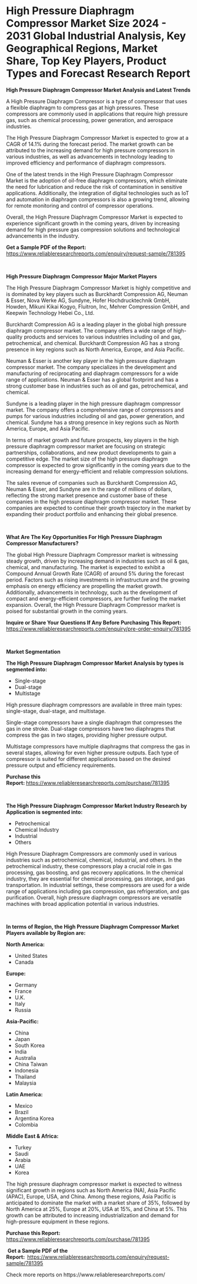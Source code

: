 <p><h1>High Pressure Diaphragm Compressor Market Size 2024 - 2031 Global Industrial Analysis, Key Geographical Regions, Market Share, Top Key Players, Product Types and Forecast Research Report</h1></p><p><strong>High Pressure Diaphragm Compressor Market Analysis and Latest Trends</strong></p>
<p><p>A High Pressure Diaphragm Compressor is a type of compressor that uses a flexible diaphragm to compress gas at high pressures. These compressors are commonly used in applications that require high pressure gas, such as chemical processing, power generation, and aerospace industries.</p><p>The High Pressure Diaphragm Compressor Market is expected to grow at a CAGR of 14.1% during the forecast period. The market growth can be attributed to the increasing demand for high pressure compressors in various industries, as well as advancements in technology leading to improved efficiency and performance of diaphragm compressors.</p><p>One of the latest trends in the High Pressure Diaphragm Compressor Market is the adoption of oil-free diaphragm compressors, which eliminate the need for lubrication and reduce the risk of contamination in sensitive applications. Additionally, the integration of digital technologies such as IoT and automation in diaphragm compressors is also a growing trend, allowing for remote monitoring and control of compressor operations.</p><p>Overall, the High Pressure Diaphragm Compressor Market is expected to experience significant growth in the coming years, driven by increasing demand for high pressure gas compression solutions and technological advancements in the industry.</p></p>
<p><strong>Get a Sample PDF of the Report:&nbsp;</strong> <a href="https://www.reliableresearchreports.com/enquiry/request-sample/781395">https://www.reliableresearchreports.com/enquiry/request-sample/781395</a></p>
<p>&nbsp;</p>
<p><strong>High Pressure Diaphragm Compressor Major Market Players</strong></p>
<p><p>The High Pressure Diaphragm Compressor Market is highly competitive and is dominated by key players such as Burckhardt Compression AG, Neuman & Esser, Nova Werke AG, Sundyne, Hofer Hochdrucktechnik GmbH, Howden, Mikuni Kikai Kogyo, Fluitron, Inc, Mehrer Compression GmbH, and Keepwin Technology Hebei Co., Ltd.</p><p>Burckhardt Compression AG is a leading player in the global high pressure diaphragm compressor market. The company offers a wide range of high-quality products and services to various industries including oil and gas, petrochemical, and chemical. Burckhardt Compression AG has a strong presence in key regions such as North America, Europe, and Asia Pacific.</p><p>Neuman & Esser is another key player in the high pressure diaphragm compressor market. The company specializes in the development and manufacturing of reciprocating and diaphragm compressors for a wide range of applications. Neuman & Esser has a global footprint and has a strong customer base in industries such as oil and gas, petrochemical, and chemical.</p><p>Sundyne is a leading player in the high pressure diaphragm compressor market. The company offers a comprehensive range of compressors and pumps for various industries including oil and gas, power generation, and chemical. Sundyne has a strong presence in key regions such as North America, Europe, and Asia Pacific.</p><p>In terms of market growth and future prospects, key players in the high pressure diaphragm compressor market are focusing on strategic partnerships, collaborations, and new product developments to gain a competitive edge. The market size of the high pressure diaphragm compressor is expected to grow significantly in the coming years due to the increasing demand for energy-efficient and reliable compression solutions.</p><p>The sales revenue of companies such as Burckhardt Compression AG, Neuman & Esser, and Sundyne are in the range of millions of dollars, reflecting the strong market presence and customer base of these companies in the high pressure diaphragm compressor market. These companies are expected to continue their growth trajectory in the market by expanding their product portfolio and enhancing their global presence.</p></p>
<p>&nbsp;</p>
<p><strong>What Are The Key Opportunities For High Pressure Diaphragm Compressor Manufacturers?</strong></p>
<p><p>The global High Pressure Diaphragm Compressor market is witnessing steady growth, driven by increasing demand in industries such as oil & gas, chemical, and manufacturing. The market is expected to exhibit a Compound Annual Growth Rate (CAGR) of around 5% during the forecast period. Factors such as rising investments in infrastructure and the growing emphasis on energy efficiency are propelling the market growth. Additionally, advancements in technology, such as the development of compact and energy-efficient compressors, are further fueling the market expansion. Overall, the High Pressure Diaphragm Compressor market is poised for substantial growth in the coming years.</p></p>
<p><strong>Inquire or Share Your Questions If Any Before Purchasing This Report:</strong> <a href="https://www.reliableresearchreports.com/enquiry/pre-order-enquiry/781395">https://www.reliableresearchreports.com/enquiry/pre-order-enquiry/781395</a></p>
<p>&nbsp;</p>
<p><strong>Market Segmentation</strong></p>
<p><strong>The High Pressure Diaphragm Compressor Market Analysis by types is segmented into:</strong></p>
<p><ul><li>Single-stage</li><li>Dual-stage</li><li>Multistage</li></ul></p>
<p><p>High pressure diaphragm compressors are available in three main types: single-stage, dual-stage, and multistage. </p><p>Single-stage compressors have a single diaphragm that compresses the gas in one stroke. Dual-stage compressors have two diaphragms that compress the gas in two stages, providing higher pressure output. </p><p>Multistage compressors have multiple diaphragms that compress the gas in several stages, allowing for even higher pressure outputs. Each type of compressor is suited for different applications based on the desired pressure output and efficiency requirements.</p></p>
<p><strong>Purchase this Report:&nbsp;</strong><a href="https://www.reliableresearchreports.com/purchase/781395">https://www.reliableresearchreports.com/purchase/781395</a></p>
<p>&nbsp;</p>
<p><strong>The High Pressure Diaphragm Compressor Market Industry Research by Application is segmented into:</strong></p>
<p><ul><li>Petrochemical</li><li>Chemical Industry</li><li>Industrial</li><li>Others</li></ul></p>
<p><p>High Pressure Diaphragm Compressors are commonly used in various industries such as petrochemical, chemical, industrial, and others. In the petrochemical industry, these compressors play a crucial role in gas processing, gas boosting, and gas recovery applications. In the chemical industry, they are essential for chemical processing, gas storage, and gas transportation. In industrial settings, these compressors are used for a wide range of applications including gas compression, gas refrigeration, and gas purification. Overall, high pressure diaphragm compressors are versatile machines with broad application potential in various industries.</p></p>
<p>&nbsp;</p>
<p><strong>In terms of Region, the High Pressure Diaphragm Compressor Market Players available by Region are:</strong></p>
<p>
    <p> <strong> North America: </strong>
        <ul>
            <li>United States</li>
            <li>Canada</li>
        </ul>
        </p> 
    <p> <strong> Europe: </strong>
        <ul>
            <li>Germany</li>
            <li>France</li>
            <li>U.K.</li>
            <li>Italy</li>
            <li>Russia</li>
        </ul>
        </p> 
    <p> <strong> Asia-Pacific: </strong>
        <ul>
            <li>China</li>
            <li>Japan</li>
            <li>South Korea</li>
            <li>India</li>
            <li>Australia</li>
            <li>China Taiwan</li>
            <li>Indonesia</li>
            <li>Thailand</li>
            <li>Malaysia</li>
        </ul>
        </p> 
    <p> <strong> Latin America: </strong>
        <ul>
            <li>Mexico</li>
            <li>Brazil</li>
            <li>Argentina Korea</li>
            <li>Colombia</li>
        </ul>
        </p> 
    <p> <strong> Middle East & Africa: </strong>
        <ul>
            <li>Turkey</li>
            <li>Saudi</li>
            <li>Arabia</li>
            <li>UAE</li>
            <li>Korea</li>
        </ul>
    </p>
    </p>
<p><p>The high pressure diaphragm compressor market is expected to witness significant growth in regions such as North America (NA), Asia Pacific (APAC), Europe, USA, and China. Among these regions, Asia Pacific is anticipated to dominate the market with a market share of 35%, followed by North America at 25%, Europe at 20%, USA at 15%, and China at 5%. This growth can be attributed to increasing industrialization and demand for high-pressure equipment in these regions.</p></p>
<p><strong>Purchase this Report: </strong><a href="https://www.reliableresearchreports.com/purchase/781395">https://www.reliableresearchreports.com/purchase/781395</a></p>
<p>&nbsp;<strong>Get a Sample PDF of the Report:&nbsp;&nbsp;</strong><a href="https://www.reliableresearchreports.com/enquiry/request-sample/781395">https://www.reliableresearchreports.com/enquiry/request-sample/781395</a></p>
<p><strong></strong></p>
<p>Check more reports on https://www.reliableresearchreports.com/</p>